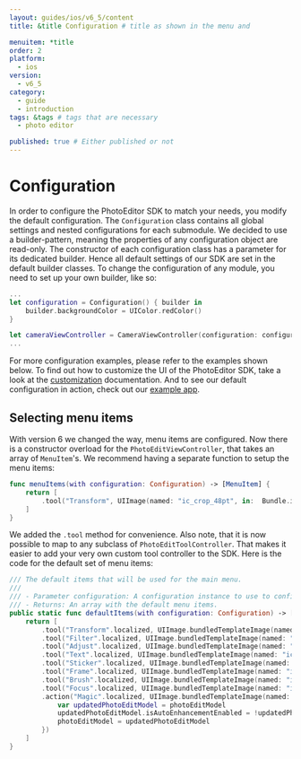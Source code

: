 ```yaml
---
layout: guides/ios/v6_5/content
title: &title Configuration # title as shown in the menu and 

menuitem: *title
order: 2
platform:
  - ios
version:
  - v6_5
category: 
  - guide
  - introduction
tags: &tags # tags that are necessary
  - photo editor 

published: true # Either published or not 
---
```


# Configuration

In order to configure the PhotoEditor SDK to match your needs, you modify the default configuration. The `Configuration` class contains all global settings and nested configurations for each submodule.
We decided to use a builder-pattern, meaning the properties of any configuration object are read-only.
The constructor of each configuration class has a parameter for its dedicated builder.
Hence all default settings of our SDK are set in the default builder classes.
To change the configuration of any module, you need to set up your own builder, like so:

```swift
...
let configuration = Configuration() { builder in
    builder.backgroundColor = UIColor.redColor()
}

let cameraViewController = CameraViewController(configuration: configuration)
...
```

For more configuration examples, please refer to the examples shown below. To find out how to customize the UI of the PhotoEditor SDK, take a look at the [customization](/guides/ios/v6_5/ui/customization) documentation. And to see our default configuration in action, check out our [example app](https://itunes.apple.com/de/app/img.ly-camera-pro-photo-sharing/id589839231?mt=8).

## Selecting menu items

With version 6 we changed the way, menu items are configured. Now there is a constructor overload for the `PhotoEditViewController`,
that takes an array of `MenuItem`'s. We recommend having a separate function to setup the menu items:

```swift
func menuItems(with configuration: Configuration) -> [MenuItem] {
    return [
        .tool("Transform", UIImage(named: "ic_crop_48pt", in:  Bundle.imglyKitBundle, compatibleWith: nil)!, TransformToolController(configuration: configuration))
    ]
}
```

We added the `.tool` method for convenience. Also note, that it is now possible to map to any subclass of `PhotoEditToolController`.
That makes it easier to add your very own custom tool controller to the SDK.
Here is the code for the default set of menu items:

```swift
/// The default items that will be used for the main menu.
///
/// - Parameter configuration: A configuration instance to use to configure the tools.
/// - Returns: An array with the default menu items.
public static func defaultItems(with configuration: Configuration) -> [MenuItem] {
    return [
        .tool("Transform".localized, UIImage.bundledTemplateImage(named: "ic_crop_48pt"), TransformToolController(configuration: configuration)),
        .tool("Filter".localized, UIImage.bundledTemplateImage(named: "ic_filter_48pt"), FilterToolController(configuration: configuration)),
        .tool("Adjust".localized, UIImage.bundledTemplateImage(named: "ic_adjust_48pt"), AdjustToolController(configuration: configuration)),
        .tool("Text".localized, UIImage.bundledTemplateImage(named: "ic_text_48pt"), TextToolController(configuration: configuration)),
        .tool("Sticker".localized, UIImage.bundledTemplateImage(named: "ic_sticker_48pt"), StickerToolController(configuration: configuration)),
        .tool("Frame".localized, UIImage.bundledTemplateImage(named: "ic_frame_48pt"), FrameToolController(configuration: configuration)),
        .tool("Brush".localized, UIImage.bundledTemplateImage(named: "ic_brush_48pt"), BrushToolController(configuration: configuration)),
        .tool("Focus".localized, UIImage.bundledTemplateImage(named: "ic_focus_48pt"), FocusToolController(configuration: configuration)),
        .action("Magic".localized, UIImage.bundledTemplateImage(named: "ic_magic_48pt"), { photoEditModel in
            var updatedPhotoEditModel = photoEditModel
            updatedPhotoEditModel.isAutoEnhancementEnabled = !updatedPhotoEditModel.isAutoEnhancementEnabled
            photoEditModel = updatedPhotoEditModel
        })
    ]
}
```
